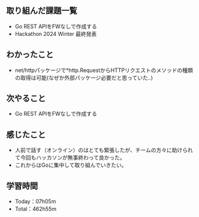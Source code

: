 ## 取り組んだ課題一覧
- Go REST APIをFWなしで作成する
- Hackathon 2024 Winter 最終発表
 
## わかったこと
- net/httpパッケージで*http.RequestからHTTPリクエストのメソッドの種類の取得は可能(なぜか外部パッケージ必要だと思っていた..)

## 次やること
- Go REST APIをFWなしで作成する

## 感じたこと
- 人前で話す（オンライン）のはとても緊張したが、チームの方々に助けられて今回もハッカソンが無事終わって良かった。
- これからはGoに集中して取り組んでいきたい。

## 学習時間
- Today：07h05m
- Total：462h55m

